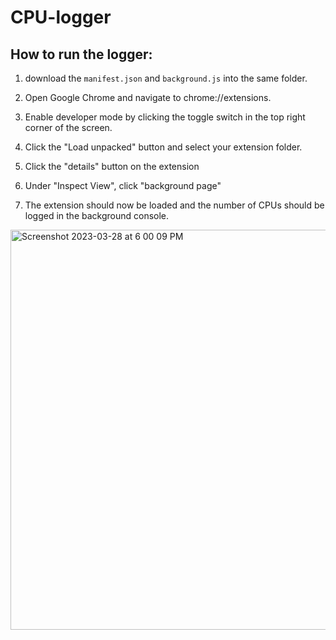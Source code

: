 # CPU-logger

## How to run the logger:

  1. download the `manifest.json` and `background.js` into the same folder.
  
  2. Open Google Chrome and navigate to chrome://extensions.
  
  3. Enable developer mode by clicking the toggle switch in the top right corner of the screen.
  
  4. Click the "Load unpacked" button and select your extension folder.
  
  5. Click the "details" button on the extension
  
  6. Under "Inspect View", click "background page"
  
  7. The extension should now be loaded and the number of CPUs should be logged in the background console.

<img width="640" alt="Screenshot 2023-03-28 at 6 00 09 PM" src="https://user-images.githubusercontent.com/102925394/228386187-0e19b879-046b-402d-a2a6-406178c6ac38.png">
